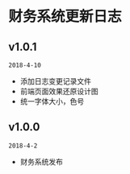 # 财务系统更新日志

## v1.0.1
`2018-4-10`
- 添加日志变更记录文件
- 前端页面效果还原设计图
- 统一字体大小，色号

## v1.0.0
`2018-4-2`
- 财务系统发布
